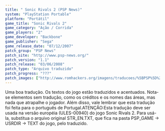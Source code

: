 ```yaml
---
title: " Sonic Rivals 2 (PSP News)"
system: "PlayStation Portable"
platform: "Portátil"
game_title: "Sonic Rivals 2"
game_category: "Ação / Corrida"
game_players: "2"
game_developer: "Backbone"
game_publisher: "Sega"
game_release_date: "07/12/2007"
patch_group: "PSP News"
patch_site: "http://www.psp-news.org/"
patch_version: "1.1"
patch_release: "03/06/2008"
patch_type: "Arquivo traduzido"
patch_progress: "???"
patch_images: ["http://www.romhackers.org/imagens/traducoes/%5BPSP%5D%20Sonic%20Rivals%202%20-%20PSP%20News%20-%201.jpg","http://www.romhackers.org/imagens/traducoes/%5BPSP%5D%20Sonic%20Rivals%202%20-%20PSP%20News%20-%202.jpg","http://www.romhackers.org/imagens/traducoes/%5BPSP%5D%20Sonic%20Rivals%202%20-%20PSP%20News%20-%203.jpg"]
---
```

Uma boa tradução. Os textos do jogo estão traduzidos e acentuados. Nota-se elementos sem tradução, como os créditos e os nomes das áreas, mas nada que atrapalhe o jogador. Além disso, vale lembrar que esta tradução foi feita para o português de Portugal.ATENÇÃO:Esta tradução deve ser usada na versão européia (ULES-00940) do jogo Sonic Rivals 2. Para usá-la, substitua o arquivo original STR_EN.TXT, que fica na pasta PSP_GAME -> USRDIR -> TEXT do jogo, pelo traduzido.